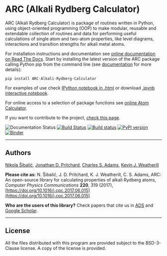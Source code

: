 
ARC (Alkali Rydberg Calculator)
===============================


ARC (Alkali Rydberg Calculator)  is package of routines written in Python, using object-oriented programming (OOP) to make modular, reusable and extendable collection of routines and data for performing useful calculations of single atom and two-atom properties, like level diagrams, interactions and transition strengths for alkali metal atoms.

For installation instructions and documentation see [online documentation on Read The Docs](http://arc-alkali-rydberg-calculator.readthedocs.io). Start by installing
the latest version of the ARC package calling Python pip from the command line
(see [documentation](http://arc-alkali-rydberg-calculator.readthedocs.io/en/latest/installation.html) for more details):

```pip install ARC-Alkali-Rydberg-Calculator ```

For examples of use check [IPython notebook in .html](http://arc-alkali-rydberg-calculator.readthedocs.io/en/latest/_static/Rydberg_atoms_a_primer.html) or download [.ipynb interactive notebook](doc/Rydberg_atoms_a_primer_notebook.ipynb).

For online access to a selection of package functions see [online Atom Calculator](https://atomcalc.jqc.org.uk).

If you want to contribute to the project, [check this page](http://arc-alkali-rydberg-calculator.readthedocs.io/en/stable/contribute.html).

![Documentation Status](https://readthedocs.org/projects/arc-alkali-rydberg-calculator/badge/?version=latest) [![Build Status](https://travis-ci.org/nikolasibalic/ARC-Alkali-Rydberg-Calculator.svg?branch=master)](https://travis-ci.org/nikolasibalic/ARC-Alkali-Rydberg-Calculator) [![Build status](https://ci.appveyor.com/api/projects/status/oerrwe9otd96es4h/branch/master?svg=true)](https://ci.appveyor.com/project/nikolasibalic/arc-alkali-rydberg-calculator/branch/master) [![PyPI version](https://badge.fury.io/py/ARC-Alkali-Rydberg-Calculator.svg)](https://badge.fury.io/py/ARC-Alkali-Rydberg-Calculator) [![Binder](https://mybinder.org/badge.svg)](https://mybinder.org/v2/gh/nikolasibalic/ARC-Alkali-Rydberg-Calculator.git/master?urlpath=lab%2Ftree%2Fdoc%2FRydberg_atoms_a_primer_notebook.ipynb)


-------
Authors
-------

[Nikola Šibalić](https://www.mas.ncl.ac.uk/old_jqc/people/nikola-%C5%A0ibali%C4%87/104/index.html), [Jonathan D. Pritchard](http://photonics.phys.strath.ac.uk/people/dr-jonathan-pritchard/), [Charles S. Adams](https://www.mas.ncl.ac.uk/old_jqc/people/charles-adams/44/index.html), [Kevin J. Weatherill](https://www.mas.ncl.ac.uk/old_jqc/people/kevin-weatherill/18/index.html)

**Please cite as:** N. Šibalić, J. D. Pritchard, K. J. Weatherill, C. S. Adams,
ARC: An open-source library for calculating properties of alkali Rydberg atoms,
*Computer Physics Communications* **220**, 319 (2017), [https://doi.org/10.1016/j.cpc.2017.06.015](https://doi.org/10.1016/j.cpc.2017.06.015)

**Who are the users of this library?** Check papers that cite us in [ADS](http://adsabs.harvard.edu/cgi-bin/nph-ref_query?bibcode=2017CoPhC.220..319S&amp;refs=CITATIONS&amp;db_key=PHY) and [Google Scholar](https://scholar.google.com/scholar?cites=17451096747440945721&as_sdt=2005&sciodt=0,5&hl=en).

-------
License
-------

All the files distributed with this program are provided subject to the
BSD-3-Clause license. A copy of the license is provided.

